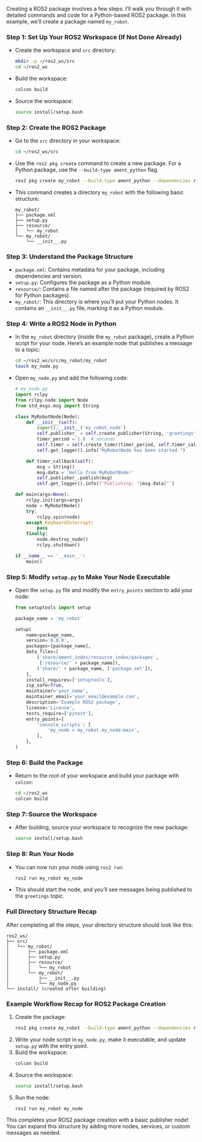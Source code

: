 Creating a ROS2 package involves a few steps. I’ll walk you through it with detailed commands and code for a Python-based ROS2 package. In this example, we’ll create a package named `my_robot`.

### Step 1: **Set Up Your ROS2 Workspace (If Not Done Already)**
   - Create the workspace and `src` directory:
     ```bash
     mkdir -p ~/ros2_ws/src
     cd ~/ros2_ws
     ```
   - Build the workspace:
     ```bash
     colcon build
     ```
   - Source the workspace:
     ```bash
     source install/setup.bash
     ```

### Step 2: **Create the ROS2 Package**
   - Go to the `src` directory in your workspace:
     ```bash
     cd ~/ros2_ws/src
     ```
   - Use the `ros2 pkg create` command to create a new package. For a Python package, use the `--build-type ament_python` flag.
     ```bash
     ros2 pkg create my_robot --build-type ament_python --dependencies rclpy std_msgs
     ```
   - This command creates a directory `my_robot` with the following basic structure:
     ```
     my_robot/
     ├── package.xml
     ├── setup.py
     ├── resource/
     │   └── my_robot
     └── my_robot/
         └── __init__.py
     ```

### Step 3: **Understand the Package Structure**
   - `package.xml`: Contains metadata for your package, including dependencies and version.
   - `setup.py`: Configures the package as a Python module.
   - `resource/`: Contains a file named after the package (required by ROS2 for Python packages).
   - `my_robot/`: This directory is where you’ll put your Python nodes. It contains an `__init__.py` file, marking it as a Python module.

### Step 4: **Write a ROS2 Node in Python**
   - In the `my_robot` directory (inside the `my_robot` package), create a Python script for your node. Here’s an example node that publishes a message to a topic:
     ```bash
     cd ~/ros2_ws/src/my_robot/my_robot
     touch my_node.py
     ```
   - Open `my_node.py` and add the following code:

     ```python
     # my_node.py
     import rclpy
     from rclpy.node import Node
     from std_msgs.msg import String

     class MyRobotNode(Node):
         def __init__(self):
             super().__init__('my_robot_node')
             self.publisher_ = self.create_publisher(String, 'greetings', 10)
             timer_period = 1.0  # seconds
             self.timer = self.create_timer(timer_period, self.timer_callback)
             self.get_logger().info("MyRobotNode has been started.")

         def timer_callback(self):
             msg = String()
             msg.data = 'Hello from MyRobotNode!'
             self.publisher_.publish(msg)
             self.get_logger().info(f'Publishing: "{msg.data}"')

     def main(args=None):
         rclpy.init(args=args)
         node = MyRobotNode()
         try:
             rclpy.spin(node)
         except KeyboardInterrupt:
             pass
         finally:
             node.destroy_node()
             rclpy.shutdown()

     if __name__ == '__main__':
         main()
     ```

### Step 5: **Modify `setup.py` to Make Your Node Executable**
   - Open the `setup.py` file and modify the `entry_points` section to add your node:
     ```python
     from setuptools import setup

     package_name = 'my_robot'

     setup(
         name=package_name,
         version='0.0.0',
         packages=[package_name],
         data_files=[
             ('share/ament_index/resource_index/packages',
              ['resource/' + package_name]),
             ('share/' + package_name, ['package.xml']),
         ],
         install_requires=['setuptools'],
         zip_safe=True,
         maintainer='your_name',
         maintainer_email='your_email@example.com',
         description='Example ROS2 package',
         license='License',
         tests_require=['pytest'],
         entry_points={
             'console_scripts': [
                 'my_node = my_robot.my_node:main',
             ],
         },
     )
     ```

### Step 6: **Build the Package**
   - Return to the root of your workspace and build your package with `colcon`:
     ```bash
     cd ~/ros2_ws
     colcon build
     ```

### Step 7: **Source the Workspace**
   - After building, source your workspace to recognize the new package:
     ```bash
     source install/setup.bash
     ```

### Step 8: **Run Your Node**
   - You can now run your node using `ros2 run`:
     ```bash
     ros2 run my_robot my_node
     ```

   - This should start the node, and you’ll see messages being published to the `greetings` topic.

### Full Directory Structure Recap
After completing all the steps, your directory structure should look like this:

```
ros2_ws/
├── src/
│   └── my_robot/
│       ├── package.xml
│       ├── setup.py
│       ├── resource/
│       │   └── my_robot
│       └── my_robot/
│           ├── __init__.py
│           └── my_node.py
└── install/ (created after building)
```

### Example Workflow Recap for ROS2 Package Creation

1. Create the package:
   ```bash
   ros2 pkg create my_robot --build-type ament_python --dependencies rclpy std_msgs
   ```
2. Write your node script in `my_node.py`, make it executable, and update `setup.py` with the entry point.
3. Build the workspace:
   ```bash
   colcon build
   ```
4. Source the workspace:
   ```bash
   source install/setup.bash
   ```
5. Run the node:
   ```bash
   ros2 run my_robot my_node
   ```

This completes your ROS2 package creation with a basic publisher node! You can expand this structure by adding more nodes, services, or custom messages as needed.